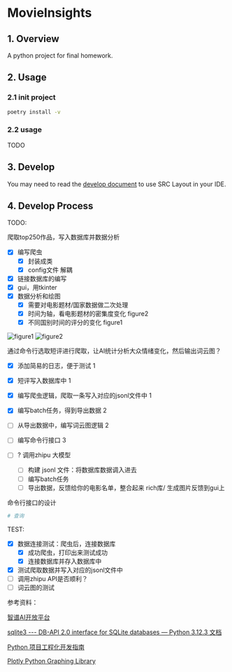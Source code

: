 # MovieInsights

## 1. Overview

A python project for final homework.

## 2. Usage

### 2.1 init project

```bash
poetry install -v
```

### 2.2 usage

TODO

## 3. Develop

You may need to read the [develop document](./docs/development.md) to use SRC Layout in your IDE.

## 4. Develop Process

TODO: 

爬取top250作品，写入数据库并数据分析
- [x] 编写爬虫
  - [x] 封装成类
  - [x] config文件 解耦
- [x] 链接数据库的编写
- [x] gui，用tkinter
- [x] 数据分析和绘图
  - [x] 需要对电影题材/国家数据做二次处理
  - [x] 时间为轴，看电影题材的密集度变化 figure2
  - [x] 不同国别时间的评分的变化 figure1

![figure1](https://yeijon-note.oss-cn-beijing.aliyuncs.com/img/image-20240527130001846.png)
![figure2](https://yeijon-note.oss-cn-beijing.aliyuncs.com/img/image-20240527130020233.png)


通过命令行选取短评进行爬取，让AI统计分析大众情绪变化，然后输出词云图？

- [x] 添加简易的日志，便于测试 1
- [x] 短评写入数据库中 1
- [x] 编写爬虫逻辑，爬取一条写入对应的jsonl文件中 1
- [x] 编写batch任务，得到导出数据 2
- [ ] 从导出数据中，编写词云图逻辑 2
- [ ] 编写命令行接口 3


- [ ] ? 调用zhipu 大模型
  - [ ] 构建 jsonl 文件：将数据库数据调入进去
  - [ ] 编写batch任务
  - [ ] 导出数据，反馈给你的电影名单，整合起来 rich库/ 生成图片反馈到gui上

命令行接口的设计

```bash
# 查询
```







TEST:
- [x] 数据连接测试：爬虫后，连接数据库
  - [x] 成功爬虫，打印出来测试成功
  - [x] 连接数据库并存入数据库中
- [x] 测试爬取数据并写入对应的jsonl文件中
- [ ] 调用zhipu API是否顺利？
- [ ] 词云图的测试

参考资料：

[智谱AI开放平台](https://open.bigmodel.cn/dev/howuse/batchapi)

[sqlite3 --- DB-API 2.0 interface for SQLite databases — Python 3.12.3 文档](https://docs.python.org/zh-cn/3/library/sqlite3.html#sqlite3-tutorial)

[Python 项目工程化开发指南](https://pyloong.github.io/pythonic-project-guidelines/)

[Plotly Python Graphing Library](https://plotly.com/python/)